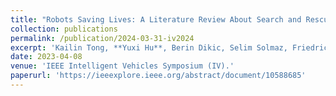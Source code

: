 ```yaml
---
title: "Robots Saving Lives: A Literature Review About Search and Rescue (SAR) in Harsh Environments"
collection: publications
permalink: /publication/2024-03-31-iv2024
excerpt: 'Kailin Tong, **Yuxi Hu**, Berin Dikic, Selim Solmaz, Friedrich Fraundorfer, Daniel Watzenig\*'
date: 2023-04-08
venue: 'IEEE Intelligent Vehicles Symposium (IV).'
paperurl: 'https://ieeexplore.ieee.org/abstract/document/10588685'
---
```


